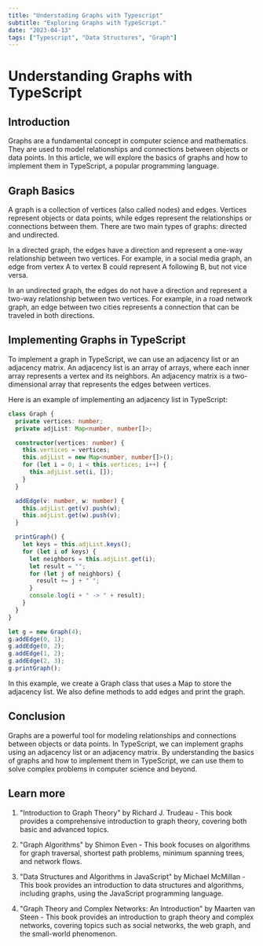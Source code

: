 ```yaml
---
title: "Understading Graphs with Typescript"
subtitle: "Exploring Graphs with TypeScript."
date: "2023-04-13"
tags: ["Typescript", "Data Structures", "Graph"]
---
```



# Understanding Graphs with TypeScript

## Introduction

Graphs are a fundamental concept in computer science and mathematics. They are used to model relationships and connections between objects or data points. In this article, we will explore the basics of graphs and how to implement them in TypeScript, a popular programming language.

## Graph Basics

A graph is a collection of vertices (also called nodes) and edges. Vertices represent objects or data points, while edges represent the relationships or connections between them. There are two main types of graphs: directed and undirected.

In a directed graph, the edges have a direction and represent a one-way relationship between two vertices. For example, in a social media graph, an edge from vertex A to vertex B could represent A following B, but not vice versa.

In an undirected graph, the edges do not have a direction and represent a two-way relationship between two vertices. For example, in a road network graph, an edge between two cities represents a connection that can be traveled in both directions.

## Implementing Graphs in TypeScript

To implement a graph in TypeScript, we can use an adjacency list or an adjacency matrix. An adjacency list is an array of arrays, where each inner array represents a vertex and its neighbors. An adjacency matrix is a two-dimensional array that represents the edges between vertices.

Here is an example of implementing an adjacency list in TypeScript:

```typescript
class Graph {
  private vertices: number;
  private adjList: Map<number, number[]>;

  constructor(vertices: number) {
    this.vertices = vertices;
    this.adjList = new Map<number, number[]>();
    for (let i = 0; i < this.vertices; i++) {
      this.adjList.set(i, []);
    }
  }

  addEdge(v: number, w: number) {
    this.adjList.get(v).push(w);
    this.adjList.get(w).push(v);
  }

  printGraph() {
    let keys = this.adjList.keys();
    for (let i of keys) {
      let neighbors = this.adjList.get(i);
      let result = "";
      for (let j of neighbors) {
        result += j + " ";
      }
      console.log(i + " -> " + result);
    }
  }
}

let g = new Graph(4);
g.addEdge(0, 1);
g.addEdge(0, 2);
g.addEdge(1, 2);
g.addEdge(2, 3);
g.printGraph();

```

In this example, we create a Graph class that uses a Map to store the adjacency list. We also define methods to add edges and print the graph.

## Conclusion

Graphs are a powerful tool for modeling relationships and connections between objects or data points. In TypeScript, we can implement graphs using an adjacency list or an adjacency matrix. By understanding the basics of graphs and how to implement them in TypeScript, we can use them to solve complex problems in computer science and beyond.

## Learn more
1. "Introduction to Graph Theory" by Richard J. Trudeau - This book provides a comprehensive introduction to graph theory, covering both basic and advanced topics.

2. "Graph Algorithms" by Shimon Even - This book focuses on algorithms for graph traversal, shortest path problems, minimum spanning trees, and network flows.

3. "Data Structures and Algorithms in JavaScript" by Michael McMillan - This book provides an introduction to data structures and algorithms, including graphs, using the JavaScript programming language.

4. "Graph Theory and Complex Networks: An Introduction" by Maarten van Steen - This book provides an introduction to graph theory and complex networks, covering topics such as social networks, the web graph, and the small-world phenomenon.
